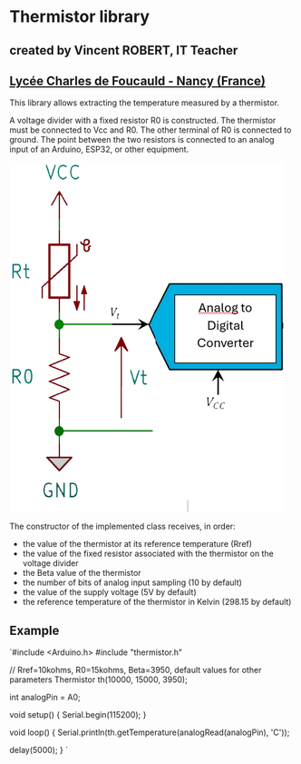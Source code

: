 # Thermistor library
## created by Vincent ROBERT, IT Teacher
## [Lycée Charles de Foucauld - Nancy (France)](https://www.cdfnancy.fr/)
This library allows extracting the temperature measured by a thermistor.

A voltage divider with a fixed resistor R0 is constructed. The thermistor must be connected to Vcc and R0. The other terminal of R0 is connected to ground. The point between the two resistors is connected to an analog input of an Arduino, ESP32, or other equipment.

![Connection diagram](https://github.com/VincentRobert54/Thermistor/blob/main/connectionDiagram.png?raw=true)

The constructor of the implemented class receives, in order:
- the value of the thermistor at its reference temperature (Rref)
- the value of the fixed resistor associated with the thermistor on the voltage divider
- the Beta value of the thermistor
- the number of bits of analog input sampling (10 by default)
- the value of the supply voltage (5V by default)
- the reference temperature of the thermistor in Kelvin (298.15 by default)


## Example
`#include <Arduino.h>
#include "thermistor.h"

// Rref=10kohms, R0=15kohms, Beta=3950, default values for other parameters
Thermistor th(10000, 15000, 3950);

int analogPin = A0;

void setup()
{
  Serial.begin(115200);
}

void loop()
{
  Serial.println(th.getTemperature(analogRead(analogPin), 'C'));

  delay(5000);
}
`

